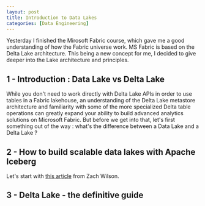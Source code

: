```yaml
---
layout: post
title: Introduction to Data Lakes
categories: [Data Engineering]
---
```


Yesterday I finished the Mirosoft Fabric course, which gave me a good understanding of how the Fabric universe work.
MS Fabric is based on the Delta Lake architecture.
This being a new concept for me, I decided to give deeper into the Lake architecture and principles.

## 1 - Introduction : Data Lake vs Delta Lake

While you don't need to work directly with Delta Lake APIs in order to use tables in a Fabric lakehouse, an understanding of the Delta Lake metastore architecture and familiarity with some of the more specialized Delta table operations can greatly expand your ability to build advanced analytics solutions on Microsoft Fabric.
But before we get into that, let's first something out of the way : what's the difference between a Data Lake and a Delta Lake ?


## 2 - How to build scalable data lakes with Apache Iceberg

Let's start with [this article](https://blog.dataengineer.io/p/how-to-build-scalable-data-lakes) from Zach Wilson.

## 3 - Delta Lake - the definitive guide

